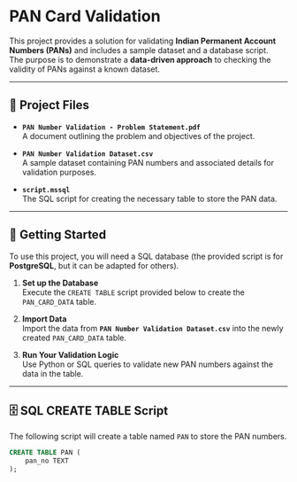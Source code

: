 # PAN Card Validation

This project provides a solution for validating **Indian Permanent Account Numbers (PANs)** and includes a sample dataset and a database script.  
The purpose is to demonstrate a **data-driven approach** to checking the validity of PANs against a known dataset.

---

## 📂 Project Files

- **`PAN Number Validation - Problem Statement.pdf`**  
  A document outlining the problem and objectives of the project.

- **`PAN Number Validation Dataset.csv`**  
  A sample dataset containing PAN numbers and associated details for validation purposes.

- **`script.mssql`**  
  The SQL script for creating the necessary table to store the PAN data.

---

## 🚀 Getting Started

To use this project, you will need a SQL database (the provided script is for **PostgreSQL**, but it can be adapted for others).

1. **Set up the Database**  
   Execute the `CREATE TABLE` script provided below to create the `PAN_CARD_DATA` table.

2. **Import Data**  
   Import the data from **`PAN Number Validation Dataset.csv`** into the newly created `PAN_CARD_DATA` table.

3. **Run Your Validation Logic**  
   Use Python or SQL queries to validate new PAN numbers against the data in the table.

---

## 🗄 SQL CREATE TABLE Script

The following script will create a table named `PAN` to store the PAN numbers.

```sql
CREATE TABLE PAN (
    pan_no TEXT
);

